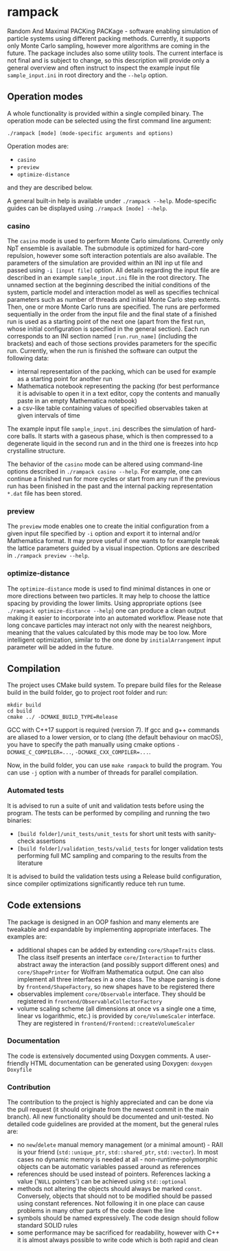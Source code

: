 # rampack

Random And Maximal PACKing PACKage - software enabling simulation of particle systems using different packing methods.
Currently, it supports only Monte Carlo sampling, however more algorithms are coming in the future. The package includes
also some utility tools. The current interface is not final and is subject to change, so this description will provide
only a general overview and often instruct to inspect the example input file `sample_input.ini` in root directory and
the `--help` option.

## Operation modes

A whole functionality is provided within a single compiled binary. The operation mode can be selected using the first
command line argument:

```shell
./rampack [mode] (mode-specific arguments and options)
```

Operation modes are:
* `casino`
* `preview`
* `optimize-distance`

and they are described below.

A general built-in help is available under `./rampack --help`. Mode-specific guides can be displayed using
`./rampack [mode] --help`.

### casino

The `casino` mode is used to perform Monte Carlo simulations. Currently only NpT ensemble is available. The submodule
is optimized for hard-core repulsion, however some soft interaction potentials are also available. The parameters of the
simulation are provided within an INI inp ut file and passed using `-i [input file]` option. All details regarding the
input file are described in an example `sample_input.ini` file in the root directory. The unnamed section at the
beginning described the initial conditions of the system, particle model and interaction model as well as specifies
technical parameters such as number of threads and initial Monte Carlo step extents. Then, one or more Monte Carlo runs
are specified. The runs are performed sequentially in the order from the input file and the final state of a finished
run is used as a starting point of the next one (apart from the first run, whose initial configuration is specified in
the general section). Each run corresponds to an INI section named `[run.run_name]` (including the brackets) and each 
of those sections provides parameters for the specific run. Currently, when the run is finished the software can output
the following data:

* internal representation of the packing, which can be used for example as a starting point for another run
* Mathematica notebook representing the packing (for best performance it is advisable to open it in a text editor, copy
  the contents and manually paste in an empty Mathematica notebook)
* a csv-like table containing values of specified observables taken at given intervals of time

The example input file `sample_input.ini` describes the simulation of hard-core balls. It starts with a gaseous phase,
which  is then compressed to a degenerate liquid in the second run and in the third one is freezes into hcp crystalline
structure.

The behavior of the `casino` mode can be altered using command-line options described in `./rampack casino --help`. For
example, one can continue a finished run for more cycles or start from any run if the previous run has been finished
in the past and the internal packing representation `*.dat` file has been stored.

### preview

The `preview` mode enables one to create the initial configuration from a given input file specified by `-i` option
and export it to internal and/or Mathematica format. It may prove useful if one wants to for example tweak the lattice
parameters guided by a visual inspection. Options are described in `./rampack preview --help`.

### optimize-distance

The `optimize-distance` mode is used to find minimal distances in one or more directions between two particles. It may
help to choose the lattice spacing by providing the lower limits. Using appropriate options (see
`./rampack optimize-distance --help`) one can produce a clean output making it easier to incorporate into an automated
workflow. Please note that long concave particles may interact  not only with the nearest neighbors, meaning that the
values calculated by this mode may be too low. More intelligent optimization, similar to the one done by
`initialArrangement` input parameter will be added in the future.

## Compilation

The project uses CMake build system. To prepare build files for the Release build in the build folder, go to project
root folder and run:

```shell
mkdir build
cd build
cmake ../ -DCMAKE_BUILD_TYPE=Release
```

GCC with C++17 support is required (version 7). If gcc and g++ commands are aliased to a lower version, or to clang
(the default behaviour on macOS), you have to specify the path manually using cmake options `-DCMAKE_C_COMPILER=...`,
`-DCMAKE_CXX_COMPILER=...`.

Now, in the build folder, you can use `make rampack` to build the program. You can use `-j` option with a number of
threads for parallel compilation. 

### Automated tests

It is advised to run a suite of unit and validation tests before using the program. The tests can be performed by
compiling and running the two binaries:

* `[build folder]/unit_tests/unit_tests` for short unit tests with sanity-check assertions
* `[build folder]/validation_tests/valid_tests` for longer validation tests performing full MC sampling and comparing
  to the results from the literature

It is advised to build the validation tests using a Release build configuration, since compiler optimizations
significantly reduce teh run tume.

## Code extensions

The package is designed in an OOP fashion and many elements are tweakable and expandable by implementing appropriate
interfaces. The examples are:

* additional shapes can be added by extending `core/ShapeTraits` class. The class itself presents an interface
  `core/Interaction` to further abstract away the interaction (and possibly support different ones) and
  `core/ShapePrinter` for Wolfram Mathematica output. One can also implement all three interfaces in a one class.
  The shape parsing is done by `frontend/ShapeFactory`, so new shapes have to be registered there
* observables implement `core/Observable` interface. They should be registered in `frontend/ObservableCollectorFactory`
* volume scaling scheme (all dimensions at once vs a single one a time, linear vs logarithmic, etc.) is provided by
  `core/VolumeScaler` interface. They are registered in `frontend/Frontend::createVolumeScaler`

### Documentation

The code is extensively documented using Doxygen comments. A user-friendly HTML documentation can be generated using
Doxygen: `doxygen Doxyfile`

### Contribution

The contribution to the project is highly appreciated and can be done via the pull request (it should originate from the
newest commit in the main branch). All new functionality should be documented and unit-tested. No detailed code
guidelines are provided at the moment, but the general rules are:

* no `new`/`delete` manual memory management (or a minimal amount) - RAII is your friend (`std::unique_ptr`,
  `std::shared_ptr`, `std::vector`). In most cases no dynamic memory is needed at all - non-runtime-polymorphic objects
  can be automatic variables passed around as references
* references should be used instead of pointers. References lacking a value ('`NULL` pointers') can be achieved using
  `std::optional`
* methods not altering the objects should always be marked `const`. Conversely, objects that should not to be modified
  should be passed using constant references. Not following it in one place can cause problems in many other parts of the
  code down the line
* symbols should be named expressively. The code design should follow standard SOLID rules
* some performance may be sacrificed for readability, however with C++ it is almost always possible to write code which
  is both rapid and clean